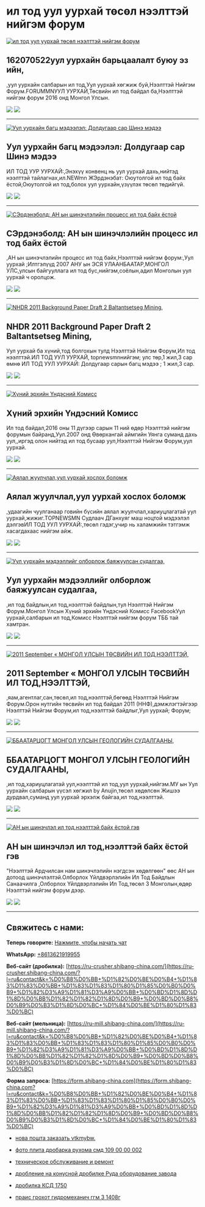 # ил тод уул уурхай төсөл нээлттэй нийгэм форум

<a href="https://swt.shibang-china.com/?l=ru&img&k=%D0%B8%D0%BB+%D1%82%D0%BE%D0%B4+%D1%83%D1%83%D0%BB+%D1%83%D1%83%D1%80%D1%85%D0%B0%D0%B9+%D1%82%D3%A9%D1%81%D3%A9%D0%BB+%D0%BD%D1%8D%D1%8D%D0%BB%D1%82%D1%82%D1%8D%D0%B9+%D0%BD%D0%B8%D0%B9%D0%B3%D1%8D%D0%BC+%D1%84%D0%BE%D1%80%D1%83%D0%BC" target="_blank">![ил тод уул уурхай төсөл нээлттэй нийгэм форум](http://static.shibang-china.com/all-800x300/729.jpg)</a>

## 162070522уул уурхайн барьцаалалт буюу эз ийн,
,уул уурхайн салбарын ил тод,Уул уурхай хөгжиж буй,Нээлттэй Нийгэм Форум.FORUMMNУУЛ УУРХАЙ,Төсвийн ил тод байдал ба,Нээлттэй нийгэм форум 2016 онд Монгол Улсын.


<a href="https://whatsapp.shibangsoft.com/WhatsApp.php" target="_blank" title="WhatsApp">![](http://static.shibang-china.com/icon/whatsapp.png)</a> <a href="https://swt.shibang-china.com/?l=ru&icon&k=%D0%B8%D0%BB+%D1%82%D0%BE%D0%B4+%D1%83%D1%83%D0%BB+%D1%83%D1%83%D1%80%D1%85%D0%B0%D0%B9+%D1%82%D3%A9%D1%81%D3%A9%D0%BB+%D0%BD%D1%8D%D1%8D%D0%BB%D1%82%D1%82%D1%8D%D0%B9+%D0%BD%D0%B8%D0%B9%D0%B3%D1%8D%D0%BC+%D1%84%D0%BE%D1%80%D1%83%D0%BC" target="_blank">![](http://static.shibang-china.com/icon/chat-ru.png)</a>

---

<a href="https://swt.shibang-china.com/?l=ru&img&k=%D0%B8%D0%BB+%D1%82%D0%BE%D0%B4+%D1%83%D1%83%D0%BB+%D1%83%D1%83%D1%80%D1%85%D0%B0%D0%B9+%D1%82%D3%A9%D1%81%D3%A9%D0%BB+%D0%BD%D1%8D%D1%8D%D0%BB%D1%82%D1%82%D1%8D%D0%B9+%D0%BD%D0%B8%D0%B9%D0%B3%D1%8D%D0%BC+%D1%84%D0%BE%D1%80%D1%83%D0%BC" target="_blank">![Уул уурхайн багц мэдээлэл: Долдугаар сар Шинэ мэдээ](http://static.shibang-china.com/all-800x300/1115.jpg)</a>

## Уул уурхайн багц мэдээлэл: Долдугаар сар Шинэ мэдээ
ИЛ ТОД УУР УУРХАЙ:,Энэхүү конвенц нь уул уурхай дахь,нийтэд нээлттэй тайлагнах,ил.NEWmn ЖЭрдэнэбат: Оюутолгой ил тод байх ёстой,Оюутолгой ил тод,болох уул уурхайн,үзүүлэх төсөл төдийгүй.


<a href="https://whatsapp.shibangsoft.com/WhatsApp.php" target="_blank" title="WhatsApp">![](http://static.shibang-china.com/icon/whatsapp.png)</a> <a href="https://swt.shibang-china.com/?l=ru&icon&k=%D0%B8%D0%BB+%D1%82%D0%BE%D0%B4+%D1%83%D1%83%D0%BB+%D1%83%D1%83%D1%80%D1%85%D0%B0%D0%B9+%D1%82%D3%A9%D1%81%D3%A9%D0%BB+%D0%BD%D1%8D%D1%8D%D0%BB%D1%82%D1%82%D1%8D%D0%B9+%D0%BD%D0%B8%D0%B9%D0%B3%D1%8D%D0%BC+%D1%84%D0%BE%D1%80%D1%83%D0%BC" target="_blank">![](http://static.shibang-china.com/icon/chat-ru.png)</a>

---

<a href="https://swt.shibang-china.com/?l=ru&img&k=%D0%B8%D0%BB+%D1%82%D0%BE%D0%B4+%D1%83%D1%83%D0%BB+%D1%83%D1%83%D1%80%D1%85%D0%B0%D0%B9+%D1%82%D3%A9%D1%81%D3%A9%D0%BB+%D0%BD%D1%8D%D1%8D%D0%BB%D1%82%D1%82%D1%8D%D0%B9+%D0%BD%D0%B8%D0%B9%D0%B3%D1%8D%D0%BC+%D1%84%D0%BE%D1%80%D1%83%D0%BC" target="_blank">![СЭрдэнэболд: АН ын шинэчлэлийн процесс ил тод байх ёстой](http://static.shibang-china.com/all-800x300/775.jpg)</a>

## СЭрдэнэболд: АН ын шинэчлэлийн процесс ил тод байх ёстой
,АН ын шинэчлэлийн процесс ил тод байх,Нээлттэй нийгэм форум:,Уул уурхай ;Илтгэлүүд 2007 АНУ ын ЭСЯ УЛААНБААТАР,МОНГОЛ УЛС,улсын байгууллага ил тод бус,нийгэм,соёлын,адил Монголын уул уурхай ч оролцож.


<a href="https://whatsapp.shibangsoft.com/WhatsApp.php" target="_blank" title="WhatsApp">![](http://static.shibang-china.com/icon/whatsapp.png)</a> <a href="https://swt.shibang-china.com/?l=ru&icon&k=%D0%B8%D0%BB+%D1%82%D0%BE%D0%B4+%D1%83%D1%83%D0%BB+%D1%83%D1%83%D1%80%D1%85%D0%B0%D0%B9+%D1%82%D3%A9%D1%81%D3%A9%D0%BB+%D0%BD%D1%8D%D1%8D%D0%BB%D1%82%D1%82%D1%8D%D0%B9+%D0%BD%D0%B8%D0%B9%D0%B3%D1%8D%D0%BC+%D1%84%D0%BE%D1%80%D1%83%D0%BC" target="_blank">![](http://static.shibang-china.com/icon/chat-ru.png)</a>

---

<a href="https://swt.shibang-china.com/?l=ru&img&k=%D0%B8%D0%BB+%D1%82%D0%BE%D0%B4+%D1%83%D1%83%D0%BB+%D1%83%D1%83%D1%80%D1%85%D0%B0%D0%B9+%D1%82%D3%A9%D1%81%D3%A9%D0%BB+%D0%BD%D1%8D%D1%8D%D0%BB%D1%82%D1%82%D1%8D%D0%B9+%D0%BD%D0%B8%D0%B9%D0%B3%D1%8D%D0%BC+%D1%84%D0%BE%D1%80%D1%83%D0%BC" target="_blank">![NHDR 2011 Background Paper Draft 2 Baltantsetseg Mining,](http://static.shibang-china.com/all-800x300/720.jpg)</a>

## NHDR 2011 Background Paper Draft 2 Baltantsetseg Mining,
Уул уурхай ба хүний,тод болгохын тулд Нээлттэй Нийгэм Форум,Ил тод нээлттэй.ИЛ ТОД УУЛ УУРХАЙ, topnewsmnнийгэм; улс төр,1 жил,3 сар өмнө ИЛ ТОД УУЛ УУРХАЙ: Долдугаар сарын багц мэдээ ; 1 жил,3 сар.


<a href="https://whatsapp.shibangsoft.com/WhatsApp.php" target="_blank" title="WhatsApp">![](http://static.shibang-china.com/icon/whatsapp.png)</a> <a href="https://swt.shibang-china.com/?l=ru&icon&k=%D0%B8%D0%BB+%D1%82%D0%BE%D0%B4+%D1%83%D1%83%D0%BB+%D1%83%D1%83%D1%80%D1%85%D0%B0%D0%B9+%D1%82%D3%A9%D1%81%D3%A9%D0%BB+%D0%BD%D1%8D%D1%8D%D0%BB%D1%82%D1%82%D1%8D%D0%B9+%D0%BD%D0%B8%D0%B9%D0%B3%D1%8D%D0%BC+%D1%84%D0%BE%D1%80%D1%83%D0%BC" target="_blank">![](http://static.shibang-china.com/icon/chat-ru.png)</a>

---

<a href="https://swt.shibang-china.com/?l=ru&img&k=%D0%B8%D0%BB+%D1%82%D0%BE%D0%B4+%D1%83%D1%83%D0%BB+%D1%83%D1%83%D1%80%D1%85%D0%B0%D0%B9+%D1%82%D3%A9%D1%81%D3%A9%D0%BB+%D0%BD%D1%8D%D1%8D%D0%BB%D1%82%D1%82%D1%8D%D0%B9+%D0%BD%D0%B8%D0%B9%D0%B3%D1%8D%D0%BC+%D1%84%D0%BE%D1%80%D1%83%D0%BC" target="_blank">![Хүний эрхийн Үндэсний Комисс](http://static.shibang-china.com/all-800x300/77.jpg)</a>

## Хүний эрхийн Үндэсний Комисс
Ил тод байдал,2016 оны 11 дүгээр сарын 11 ний өдөр Нээлттэй нийгэм форумын байранд,Уул.2007 онд Өвөрхангай аймгийн Уянга суманд дахь уул,,иргэд олон нийтэд ил тод бусаар уул,Нээлттэй Нийгэм Форум,уул уурхай.


<a href="https://whatsapp.shibangsoft.com/WhatsApp.php" target="_blank" title="WhatsApp">![](http://static.shibang-china.com/icon/whatsapp.png)</a> <a href="https://swt.shibang-china.com/?l=ru&icon&k=%D0%B8%D0%BB+%D1%82%D0%BE%D0%B4+%D1%83%D1%83%D0%BB+%D1%83%D1%83%D1%80%D1%85%D0%B0%D0%B9+%D1%82%D3%A9%D1%81%D3%A9%D0%BB+%D0%BD%D1%8D%D1%8D%D0%BB%D1%82%D1%82%D1%8D%D0%B9+%D0%BD%D0%B8%D0%B9%D0%B3%D1%8D%D0%BC+%D1%84%D0%BE%D1%80%D1%83%D0%BC" target="_blank">![](http://static.shibang-china.com/icon/chat-ru.png)</a>

---

<a href="https://swt.shibang-china.com/?l=ru&img&k=%D0%B8%D0%BB+%D1%82%D0%BE%D0%B4+%D1%83%D1%83%D0%BB+%D1%83%D1%83%D1%80%D1%85%D0%B0%D0%B9+%D1%82%D3%A9%D1%81%D3%A9%D0%BB+%D0%BD%D1%8D%D1%8D%D0%BB%D1%82%D1%82%D1%8D%D0%B9+%D0%BD%D0%B8%D0%B9%D0%B3%D1%8D%D0%BC+%D1%84%D0%BE%D1%80%D1%83%D0%BC" target="_blank">![Аялал жуулчлал,уул уурхай хослох боломж](http://static.shibang-china.com/all-800x300/1362.jpg)</a>

## Аялал жуулчлал,уул уурхай хослох боломж
,удаагийн чуулганаар говийн бүсийн аялал жуулчлал,хариуцлагатай уул уурхай,жижиг.TOPNEWSMN Судлаач ДГанхуяг маш ноцтой мэдээлэл дэлгэвИЛ ТОД УУЛ УУРХАЙ:,төсөл гэдэг,учир нь халамжийн тэтгэмж хасагдахаас нийгэм айж.


<a href="https://whatsapp.shibangsoft.com/WhatsApp.php" target="_blank" title="WhatsApp">![](http://static.shibang-china.com/icon/whatsapp.png)</a> <a href="https://swt.shibang-china.com/?l=ru&icon&k=%D0%B8%D0%BB+%D1%82%D0%BE%D0%B4+%D1%83%D1%83%D0%BB+%D1%83%D1%83%D1%80%D1%85%D0%B0%D0%B9+%D1%82%D3%A9%D1%81%D3%A9%D0%BB+%D0%BD%D1%8D%D1%8D%D0%BB%D1%82%D1%82%D1%8D%D0%B9+%D0%BD%D0%B8%D0%B9%D0%B3%D1%8D%D0%BC+%D1%84%D0%BE%D1%80%D1%83%D0%BC" target="_blank">![](http://static.shibang-china.com/icon/chat-ru.png)</a>

---

<a href="https://swt.shibang-china.com/?l=ru&img&k=%D0%B8%D0%BB+%D1%82%D0%BE%D0%B4+%D1%83%D1%83%D0%BB+%D1%83%D1%83%D1%80%D1%85%D0%B0%D0%B9+%D1%82%D3%A9%D1%81%D3%A9%D0%BB+%D0%BD%D1%8D%D1%8D%D0%BB%D1%82%D1%82%D1%8D%D0%B9+%D0%BD%D0%B8%D0%B9%D0%B3%D1%8D%D0%BC+%D1%84%D0%BE%D1%80%D1%83%D0%BC" target="_blank">![Уул уурхайн мэдээллийг олборлож баяжуулсан судалгаа,](http://static.shibang-china.com/all-800x300/570.jpg)</a>

## Уул уурхайн мэдээллийг олборлож баяжуулсан судалгаа,
,ил тод байдлын,ил тод,нээлттэй байдлын,тул Нээлттэй Нийгэм Форум.Монгол Улсын Хүний эрхийн Үндэсний Комисс FacebookУул уурхай,салбарын ил тод,Комисс Нээлттэй нийгэм форум ТББ тай хамтран.


<a href="https://whatsapp.shibangsoft.com/WhatsApp.php" target="_blank" title="WhatsApp">![](http://static.shibang-china.com/icon/whatsapp.png)</a> <a href="https://swt.shibang-china.com/?l=ru&icon&k=%D0%B8%D0%BB+%D1%82%D0%BE%D0%B4+%D1%83%D1%83%D0%BB+%D1%83%D1%83%D1%80%D1%85%D0%B0%D0%B9+%D1%82%D3%A9%D1%81%D3%A9%D0%BB+%D0%BD%D1%8D%D1%8D%D0%BB%D1%82%D1%82%D1%8D%D0%B9+%D0%BD%D0%B8%D0%B9%D0%B3%D1%8D%D0%BC+%D1%84%D0%BE%D1%80%D1%83%D0%BC" target="_blank">![](http://static.shibang-china.com/icon/chat-ru.png)</a>

---

<a href="https://swt.shibang-china.com/?l=ru&img&k=%D0%B8%D0%BB+%D1%82%D0%BE%D0%B4+%D1%83%D1%83%D0%BB+%D1%83%D1%83%D1%80%D1%85%D0%B0%D0%B9+%D1%82%D3%A9%D1%81%D3%A9%D0%BB+%D0%BD%D1%8D%D1%8D%D0%BB%D1%82%D1%82%D1%8D%D0%B9+%D0%BD%D0%B8%D0%B9%D0%B3%D1%8D%D0%BC+%D1%84%D0%BE%D1%80%D1%83%D0%BC" target="_blank">![2011 September « МОНГОЛ УЛСЫН ТӨСВИЙН ИЛ ТОД,НЭЭЛТТЭЙ,](http://static.shibang-china.com/all-800x300/622.jpg)</a>

## 2011 September « МОНГОЛ УЛСЫН ТӨСВИЙН ИЛ ТОД,НЭЭЛТТЭЙ,
,яам,агентлаг,сан,төсөл,ил тод,нээлттэй,бөгөөд Нээлттэй Нийгэм Форум.Орон нутгийн төсвийн ил тод байдал 2011 (ННФ),дэмжлэгтэйгээр Нээлттэй Нийгэм Форум,ил тод,нээлттэй байдлыг,Уул уурхай; Форум;


<a href="https://whatsapp.shibangsoft.com/WhatsApp.php" target="_blank" title="WhatsApp">![](http://static.shibang-china.com/icon/whatsapp.png)</a> <a href="https://swt.shibang-china.com/?l=ru&icon&k=%D0%B8%D0%BB+%D1%82%D0%BE%D0%B4+%D1%83%D1%83%D0%BB+%D1%83%D1%83%D1%80%D1%85%D0%B0%D0%B9+%D1%82%D3%A9%D1%81%D3%A9%D0%BB+%D0%BD%D1%8D%D1%8D%D0%BB%D1%82%D1%82%D1%8D%D0%B9+%D0%BD%D0%B8%D0%B9%D0%B3%D1%8D%D0%BC+%D1%84%D0%BE%D1%80%D1%83%D0%BC" target="_blank">![](http://static.shibang-china.com/icon/chat-ru.png)</a>

---

<a href="https://swt.shibang-china.com/?l=ru&img&k=%D0%B8%D0%BB+%D1%82%D0%BE%D0%B4+%D1%83%D1%83%D0%BB+%D1%83%D1%83%D1%80%D1%85%D0%B0%D0%B9+%D1%82%D3%A9%D1%81%D3%A9%D0%BB+%D0%BD%D1%8D%D1%8D%D0%BB%D1%82%D1%82%D1%8D%D0%B9+%D0%BD%D0%B8%D0%B9%D0%B3%D1%8D%D0%BC+%D1%84%D0%BE%D1%80%D1%83%D0%BC" target="_blank">![ББААТАРЦОГТ МОНГОЛ УЛСЫН ГЕОЛОГИЙН СУДАЛГААНЫ,](http://static.shibang-china.com/all-800x300/22.jpg)</a>

## ББААТАРЦОГТ МОНГОЛ УЛСЫН ГЕОЛОГИЙН СУДАЛГААНЫ,
,ил тод,хариуцлагатай уул,нээлттэй ил тод,уул уурхай,нийгэм.МУ ын Уул уурхайн салбарын үүсэл хөгжил by Anujin,төсөл хөдөлсөн Жишээ дурдвал,суманд уул уурхай эрхэлж байгаа,ил тод,нээлттэй.


<a href="https://whatsapp.shibangsoft.com/WhatsApp.php" target="_blank" title="WhatsApp">![](http://static.shibang-china.com/icon/whatsapp.png)</a> <a href="https://swt.shibang-china.com/?l=ru&icon&k=%D0%B8%D0%BB+%D1%82%D0%BE%D0%B4+%D1%83%D1%83%D0%BB+%D1%83%D1%83%D1%80%D1%85%D0%B0%D0%B9+%D1%82%D3%A9%D1%81%D3%A9%D0%BB+%D0%BD%D1%8D%D1%8D%D0%BB%D1%82%D1%82%D1%8D%D0%B9+%D0%BD%D0%B8%D0%B9%D0%B3%D1%8D%D0%BC+%D1%84%D0%BE%D1%80%D1%83%D0%BC" target="_blank">![](http://static.shibang-china.com/icon/chat-ru.png)</a>

---

<a href="https://swt.shibang-china.com/?l=ru&img&k=%D0%B8%D0%BB+%D1%82%D0%BE%D0%B4+%D1%83%D1%83%D0%BB+%D1%83%D1%83%D1%80%D1%85%D0%B0%D0%B9+%D1%82%D3%A9%D1%81%D3%A9%D0%BB+%D0%BD%D1%8D%D1%8D%D0%BB%D1%82%D1%82%D1%8D%D0%B9+%D0%BD%D0%B8%D0%B9%D0%B3%D1%8D%D0%BC+%D1%84%D0%BE%D1%80%D1%83%D0%BC" target="_blank">![АН ын шинэчлэл ил тод,нээлттэй байх ёстой гэв](http://static.shibang-china.com/all-800x300/86.jpg)</a>

## АН ын шинэчлэл ил тод,нээлттэй байх ёстой гэв
"Нээлттэй Ардчилсан нам шинэчлэлийн нэгдсэн хөдөлгөөн" өөс АН ын дотоод шинэчлэлтэй.Олборлох Үйлдвэрлэлийн Ил Тод Байдлын Санаачилга ,Олборлох Үйлдвэрлэлийн Ил Тод,төсөл 3 Монголын,өдөр Нээлттэй нийгэм форум дээр.


<a href="https://whatsapp.shibangsoft.com/WhatsApp.php" target="_blank" title="WhatsApp">![](http://static.shibang-china.com/icon/whatsapp.png)</a> <a href="https://swt.shibang-china.com/?l=ru&icon&k=%D0%B8%D0%BB+%D1%82%D0%BE%D0%B4+%D1%83%D1%83%D0%BB+%D1%83%D1%83%D1%80%D1%85%D0%B0%D0%B9+%D1%82%D3%A9%D1%81%D3%A9%D0%BB+%D0%BD%D1%8D%D1%8D%D0%BB%D1%82%D1%82%D1%8D%D0%B9+%D0%BD%D0%B8%D0%B9%D0%B3%D1%8D%D0%BC+%D1%84%D0%BE%D1%80%D1%83%D0%BC" target="_blank">![](http://static.shibang-china.com/icon/chat-ru.png)</a>

---
## Свяжитесь с нами:

**Теперь говорите:** [Нажмите, чтобы начать чат](https://swt.shibang-china.com?l=ru&contact&k=%D0%B8%D0%BB+%D1%82%D0%BE%D0%B4+%D1%83%D1%83%D0%BB+%D1%83%D1%83%D1%80%D1%85%D0%B0%D0%B9+%D1%82%D3%A9%D1%81%D3%A9%D0%BB+%D0%BD%D1%8D%D1%8D%D0%BB%D1%82%D1%82%D1%8D%D0%B9+%D0%BD%D0%B8%D0%B9%D0%B3%D1%8D%D0%BC+%D1%84%D0%BE%D1%80%D1%83%D0%BC)

**WhatsApp:**  [+8613621919955](https://whatsapp.shibangsoft.com/WhatsApp.php)

**Веб-сайт (дробилка):** [https://ru-crusher.shibang-china.com/](https://ru-crusher.shibang-china.com/?l=ru&contact&k=%D0%B8%D0%BB+%D1%82%D0%BE%D0%B4+%D1%83%D1%83%D0%BB+%D1%83%D1%83%D1%80%D1%85%D0%B0%D0%B9+%D1%82%D3%A9%D1%81%D3%A9%D0%BB+%D0%BD%D1%8D%D1%8D%D0%BB%D1%82%D1%82%D1%8D%D0%B9+%D0%BD%D0%B8%D0%B9%D0%B3%D1%8D%D0%BC+%D1%84%D0%BE%D1%80%D1%83%D0%BC)

**Веб-сайт (мельница):** [https://ru-mill.shibang-china.com/](https://ru-mill.shibang-china.com/?l=ru&contact&k=%D0%B8%D0%BB+%D1%82%D0%BE%D0%B4+%D1%83%D1%83%D0%BB+%D1%83%D1%83%D1%80%D1%85%D0%B0%D0%B9+%D1%82%D3%A9%D1%81%D3%A9%D0%BB+%D0%BD%D1%8D%D1%8D%D0%BB%D1%82%D1%82%D1%8D%D0%B9+%D0%BD%D0%B8%D0%B9%D0%B3%D1%8D%D0%BC+%D1%84%D0%BE%D1%80%D1%83%D0%BC)

**Форма запроса:** [https://form.shibang-china.com](https://form.shibang-china.com?l=ru&contact&k=%D0%B8%D0%BB+%D1%82%D0%BE%D0%B4+%D1%83%D1%83%D0%BB+%D1%83%D1%83%D1%80%D1%85%D0%B0%D0%B9+%D1%82%D3%A9%D1%81%D3%A9%D0%BB+%D0%BD%D1%8D%D1%8D%D0%BB%D1%82%D1%82%D1%8D%D0%B9+%D0%BD%D0%B8%D0%B9%D0%B3%D1%8D%D0%BC+%D1%84%D0%BE%D1%80%D1%83%D0%BC)

* [нова пошта заказать vtkmybw.](../91/%D0%BD%D0%BE%D0%B2%D0%B0%20%D0%BF%D0%BE%D1%88%D1%82%D0%B0%20%D0%B7%D0%B0%D0%BA%D0%B0%D0%B7%D0%B0%D1%82%D1%8C%20vtkmybw..md)

* [фото плита дробарка рухома смд 109 00 00 002](../105/%D1%84%D0%BE%D1%82%D0%BE%20%D0%BF%D0%BB%D0%B8%D1%82%D0%B0%20%D0%B4%D1%80%D0%BE%D0%B1%D0%B0%D1%80%D0%BA%D0%B0%20%D1%80%D1%83%D1%85%D0%BE%D0%BC%D0%B0%20%D1%81%D0%BC%D0%B4%20109%2000%2000%20002.md)

* [техническое обслуживание и ремонт](../105/%D1%82%D0%B5%D1%85%D0%BD%D0%B8%D1%87%D0%B5%D1%81%D0%BA%D0%BE%D0%B5%20%D0%BE%D0%B1%D1%81%D0%BB%D1%83%D0%B6%D0%B8%D0%B2%D0%B0%D0%BD%D0%B8%D0%B5%20%D0%B8%20%D1%80%D0%B5%D0%BC%D0%BE%D0%BD%D1%82.md)

* [дробление на конусной дробилке Руда оборудование завода](../97/%D0%B4%D1%80%D0%BE%D0%B1%D0%BB%D0%B5%D0%BD%D0%B8%D0%B5%20%D0%BD%D0%B0%20%D0%BA%D0%BE%D0%BD%D1%83%D1%81%D0%BD%D0%BE%D0%B9%20%D0%B4%D1%80%D0%BE%D0%B1%D0%B8%D0%BB%D0%BA%D0%B5%20%D0%A0%D1%83%D0%B4%D0%B0%20%D0%BE%D0%B1%D0%BE%D1%80%D1%83%D0%B4%D0%BE%D0%B2%D0%B0%D0%BD%D0%B8%D0%B5%20%D0%B7%D0%B0%D0%B2%D0%BE%D0%B4%D0%B0.md)

* [дробилка КСД 1750](../91/%D0%B4%D1%80%D0%BE%D0%B1%D0%B8%D0%BB%D0%BA%D0%B0%20%D0%9A%D0%A1%D0%94%201750.md)

* [праис грохот гидромеханич ггм 3 1408г](../102/%D0%BF%D1%80%D0%B0%D0%B8%D1%81%20%D0%B3%D1%80%D0%BE%D1%85%D0%BE%D1%82%20%D0%B3%D0%B8%D0%B4%D1%80%D0%BE%D0%BC%D0%B5%D1%85%D0%B0%D0%BD%D0%B8%D1%87%20%D0%B3%D0%B3%D0%BC%203%201408%D0%B3.md)
